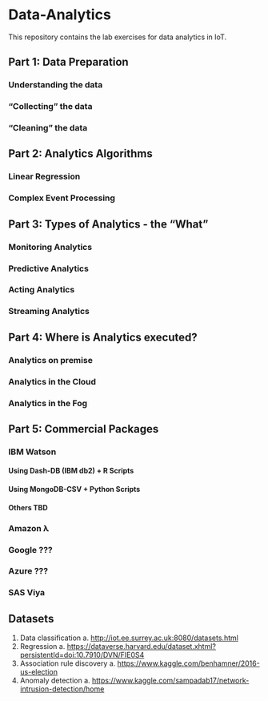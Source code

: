 # Data-Analytics

This repository contains the lab exercises for data analytics in IoT. 

## Part 1: Data Preparation

### Understanding the data
### “Collecting” the data
### “Cleaning” the data

## Part 2: Analytics Algorithms

### Linear Regression
### Complex Event Processing

## Part 3: Types of Analytics - the “What”

### Monitoring Analytics
### Predictive Analytics
### Acting Analytics
### Streaming Analytics

## Part 4: Where is Analytics executed?

### Analytics on premise
### Analytics in the Cloud
### Analytics in the Fog

## Part 5: Commercial Packages

### IBM Watson
#### Using Dash-DB (IBM db2) + R Scripts
#### Using MongoDB-CSV + Python Scripts
#### Others TBD
### Amazon λ
### Google ???
### Azure ???
### SAS Viya

## Datasets 
1. Data classification 
      a. http://iot.ee.surrey.ac.uk:8080/datasets.html
2. Regression 
      a. https://dataverse.harvard.edu/dataset.xhtml?persistentId=doi:10.7910/DVN/FIE0S4
3. Association rule discovery 
      a. https://www.kaggle.com/benhamner/2016-us-election
4. Anomaly detection 
      a. https://www.kaggle.com/sampadab17/network-intrusion-detection/home

